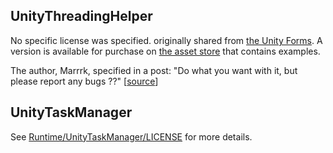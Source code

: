 ## UnityThreadingHelper

No specific license was specified. originally shared from [the Unity Forms](https://forum.unity.com/threads/unity-threading-helper.90128/). A version is available for purchase on [the asset store](https://assetstore.unity.com/packages/tools/unitythreadhelper-3847) that contains examples.

The author, Marrrk, specified in a post: "Do what you want with it, but please report any bugs ??" [[source](https://forum.unity.com/threads/unity-threading-helper.90128/page-4#post-1120195)]

## UnityTaskManager

See [Runtime/UnityTaskManager/LICENSE](./Runtime/UnityTaskManager/LICENSE) for more details.
